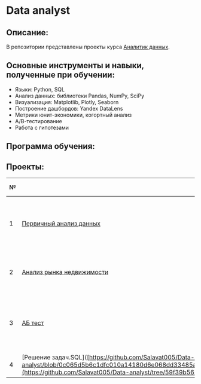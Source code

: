 # Data analyst

## Описание:
В репозитории представлены проекты курса [Аналитик данных](https://sberuniversity.ru/learning/programmes/open-programmes/data-analyst/?ysclid=lhjjk7ytf3270003898).

## Основные инструменты и навыки, полученные при обучении:
- Языки: Python, SQL
- Анализ данных: библиотеки Pandas, NumPy, SciPy
- Визуализация: Matplotlib, Plotly, Seaborn
- Построение дашбордов: Yandex DataLens
- Метрики юнит-экономики, когортный анализ
- А/В-тестирование
- Работа с гипотезами


## Программа обучения:




## Проекты:
| №| Название и ссылка | О чем проект                                                     | Навыки и инструменты           |  
|-----------|-------------------|------------------------------------------------------------------|-----------------------------------|
|1              |[Первичный анализ данных](https://github.com/Salavat005/Data-analyst/tree/e062dab2a77e055aeb5b12af7d16b2b386879917/%D0%9F%D0%B5%D1%80%D0%B2%D0%B8%D1%87%D0%BD%D1%8B%D0%B9%20%D0%B0%D0%BD%D0%B0%D0%BB%D0%B8%D0%B7%20%D0%B4%D0%B0%D0%BD%D0%BD%D1%8B%D1%85)|Необходимо проанализировать датасет 1000 Netflix Shows (по состоянию на 11.06.2017) и сделать выводы.|`Python` `Pandas` `scipy` `numpy` `plotly`|
|2              |[Анализ рынка недвижимости](https://github.com/Salavat005/Data-analyst/tree/29d6e52b0c4e0c92cebf7d5e0f7c0f8facdad9ed/%D0%90%D0%BD%D0%B0%D0%BB%D0%B8%D0%B7%20%D1%80%D1%8B%D0%BD%D0%BA%D0%B0%20%D0%BD%D0%B5%D0%B4%D0%B2%D0%B8%D0%B6%D0%B8%D0%BC%D0%BE%D1%81%D1%82%D0%B8)|Анализ данных об объектах недвижимости в России на период 2018-2021|`предобработка данных` `Python` `Pandas` `scipy` `sklearn.cluster` `plotly` `numpy` `Yandex DataLens`|
|3              |[АБ тест](https://github.com/Salavat005/Data-analyst/tree/2afcee21a29004522d7c34bd2ab7388354e247a2/%D0%90%D0%91%20%D1%82%D0%B5%D1%81%D1%82)|Тестирование изменений, связанных с внедрением улучшенной рекомендательной системы|`Python` `Pandas` `Matplotlib` `Seaborn` `продуктовые метрики` `A/B-тестирование` `Проверка статистических гипотез`|
|4              |[Решение задач.SQL]([https://github.com/Salavat005/Data-analyst/tree/2afcee21a29004522d7c34bd2ab7388354e247a2/%D0%90%D0%91%20%D1%82%D0%B5%D1%81%D1%82](https://github.com/Salavat005/Data-analyst/blob/0c065d5b6c1dfc010a14180d6e068dd33485a33b/SQL%20%D0%B1%D0%BE%D0%BB%D1%8C%D1%88%D0%BE%D0%B5%20%D0%94%D0%97/%D0%9C%D0%B0%D0%BD%D1%82%D1%83%D1%80%D0%BE%D0%B2_%D0%91%D0%94%D0%97_1_SQL.ipynb](https://github.com/Salavat005/Data-analyst/tree/59f39b560e419125da2658dd01b45f338e8903df/SQL%20%D0%B1%D0%BE%D0%BB%D1%8C%D1%88%D0%BE%D0%B5%20%D0%94%D0%97)) |40 задач SQL|`SQL`|
